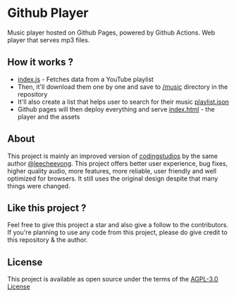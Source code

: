 # Github Player
Music player hosted on Github Pages, powered by Github Actions. Web player that serves mp3 files.

## How it works ?
- [index.js](/index.js) - Fetches data from a YouTube playlist
- Then, it'll download them one by one and save to [/music](/music) directory in the repository
- It'll also create a list that helps user to search for their music [playlist.json](/playlist.json)
- Github pages will then deploy everything and serve [index.html](/index.html) - the player and the assets

## About
This project is mainly an improved version of [codingstudios](https://github.com/codingstudios/yt-player) by the same author [@leecheeyong](https://github.com/leecheeyong). 
This project offers better user experience, bug fixes, higher quality audio, more features, more reliable, user friendly and well optimized for browsers. It still uses the original design despite that many things were changed. 

## Like this project ?
Feel free to give this project a star and also give a follow to the contributors. If you're planning to use any code from this project, please do give
credit to this repository & the author.

## License 
This project is available as open source under the terms of the [AGPL-3.0 License](/LICENSE)
